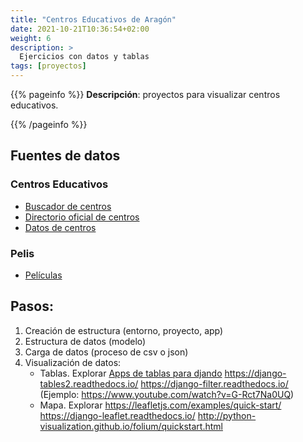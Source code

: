 ```yaml
---
title: "Centros Educativos de Aragón"
date: 2021-10-21T10:36:54+02:00
weight: 6
description: >
  Ejercicios con datos y tablas
tags: [proyectos]
---
```


{{% pageinfo %}}
**Descripción**: proyectos para visualizar centros educativos.

{{% /pageinfo %}}

## Fuentes de datos
### Centros Educativos
* [Buscador de centros](https://educa.aragon.es/buscador-de-centros#/map)
* [Directorio oficial de centros](https://opendata.aragon.es/datos/catalogo/dataset/directorio-de-centros-educativos-de-aragon)
* [Datos de centros](datos_centros.json)
### Pelis
* [Películas](listapelis.json)

## Pasos:

1. Creación de estructura (entorno, proyecto, app)
2. Estructura de datos (modelo)
3. Carga de datos (proceso de csv o json)
4. Visualización de datos: 
    * Tablas. Explorar [Apps de tablas para djando](https://djangopackages.org/grids/g/tables/?python3=1) https://django-tables2.readthedocs.io/ https://django-filter.readthedocs.io/ (Ejemplo: https://www.youtube.com/watch?v=G-Rct7Na0UQ)
    * Mapa. Explorar https://leafletjs.com/examples/quick-start/ https://django-leaflet.readthedocs.io/ http://python-visualization.github.io/folium/quickstart.html

